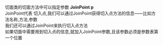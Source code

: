 切面类的切面方法中可以指定参数 **JoinPoint p**   
JoinPoint代表 切入点,我们可以通过JoinPoint获得切入点方法的信息——比如方法名称,方法,参数  
我们还可以通过JoinPoint来执行切入点方法   
如果切面中需要用到切入点的信息,就加入JoinPoint参数,且该参数必须是参数表第一个位置   
